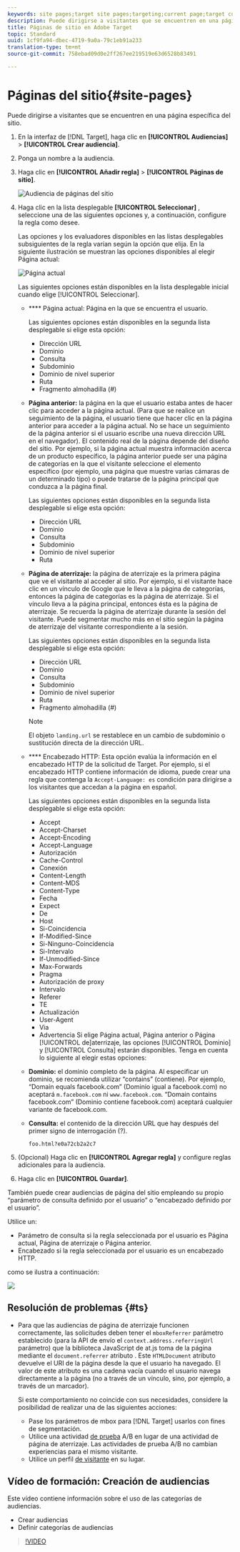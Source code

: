 ```yaml
---
keywords: site pages;target site pages;targeting;current page;target current page;previous page;target previous page;landing page;target landing page;http header
description: Puede dirigirse a visitantes que se encuentren en una página específica del sitio.
title: Páginas de sitio en Adobe Target
topic: Standard
uuid: 1cf9fa94-dbec-4719-9a0a-79c1eb91a233
translation-type: tm+mt
source-git-commit: 758ebad09d0e2ff267ee219519e63d6528b83491

---
```



# Páginas del sitio{#site-pages}

Puede dirigirse a visitantes que se encuentren en una página específica del sitio.

1. En la interfaz de [!DNL Target], haga clic en **[!UICONTROL Audiencias]** &gt; **[!UICONTROL Crear audiencia]**.
1. Ponga un nombre a la audiencia.
1. Haga clic en **[!UICONTROL Añadir regla]** &gt; **[!UICONTROL Páginas de sitio]**.

   ![Audiencia de páginas del sitio](assets/target_site_pages.png)

1. Haga clic en la lista desplegable **[!UICONTROL Seleccionar]** , seleccione una de las siguientes opciones y, a continuación, configure la regla como desee.

   Las opciones y los evaluadores disponibles en las listas desplegables subsiguientes de la regla varían según la opción que elija. En la siguiente ilustración se muestran las opciones disponibles al elegir Página actual:

   ![Página actual](/help/c-target/c-audiences/c-target-rules/assets/current-page.png)

   Las siguientes opciones están disponibles en la lista desplegable inicial cuando elige [!UICONTROL Seleccionar].

   * **** Página actual: Página en la que se encuentra el usuario.

      Las siguientes opciones están disponibles en la segunda lista desplegable si elige esta opción:

      * Dirección URL
      * Dominio
      * Consulta
      * Subdominio
      * Dominio de nivel superior
      * Ruta
      * Fragmento almohadilla (#)
   * **Página anterior:** la página en la que el usuario estaba antes de hacer clic para acceder a la página actual. (Para que se realice un seguimiento de la página, el usuario tiene que hacer clic en la página anterior para acceder a la página actual. No se hace un seguimiento de la página anterior si el usuario escribe una nueva dirección URL en el navegador). El contenido real de la página depende del diseño del sitio. Por ejemplo, si la página actual muestra información acerca de un producto específico, la página anterior puede ser una página de categorías en la que el visitante seleccione el elemento específico (por ejemplo, una página que muestre varias cámaras de un determinado tipo) o puede tratarse de la página principal que conduzca a la página final.

      Las siguientes opciones están disponibles en la segunda lista desplegable si elige esta opción:

      * Dirección URL
      * Dominio
      * Consulta
      * Subdominio
      * Dominio de nivel superior
      * Ruta
   * **Página de aterrizaje:** la página de aterrizaje es la primera página que ve el visitante al acceder al sitio. Por ejemplo, si el visitante hace clic en un vínculo de Google que le lleva a la página de categorías, entonces la página de categorías es la página de aterrizaje. Si el vínculo lleva a la página principal, entonces ésta es la página de aterrizaje. Se recuerda la página de aterrizaje durante la sesión del visitante. Puede segmentar mucho más en el sitio según la página de aterrizaje del visitante correspondiente a la sesión.

      Las siguientes opciones están disponibles en la segunda lista desplegable si elige esta opción:

      * Dirección URL
      * Dominio
      * Consulta
      * Subdominio
      * Dominio de nivel superior
      * Ruta
      * Fragmento almohadilla (#)
      >[!NOTE]
      >
      >El objeto `landing.url` se restablece en un cambio de subdominio o sustitución directa de la dirección URL.

   * **** Encabezado HTTP: Esta opción evalúa la información en el encabezado HTTP de la solicitud de Target. Por ejemplo, si el encabezado HTTP contiene información de idioma, puede crear una regla que contenga la `Accept-Language: es` condición para dirigirse a los visitantes que accedan a la página en español.

      Las siguientes opciones están disponibles en la segunda lista desplegable si elige esta opción:

      * Accept
      * Accept-Charset
      * Accept-Encoding
      * Accept-Language
      * Autorización
      * Cache-Control
      * Conexión
      * Content-Length
      * Content-MDS
      * Content-Type
      * Fecha
      * Expect
      * De
      * Host
      * Si-Coincidencia
      * If-Modified-Since
      * Si-Ninguno-Coincidencia
      * Si-Intervalo
      * If-Unmodified-Since
      * Max-Forwards
      * Pragma
      * Autorización de proxy
      * Intervalo
      * Referer
      * TE
      * Actualización
      * User-Agent
      * Via
      * Advertencia
   Si elige Página actual, Página anterior o Página [!UICONTROL de]aterrizaje, las opciones [!UICONTROL Dominio] y [!UICONTROL Consulta] estarán disponibles. Tenga en cuenta lo siguiente al elegir estas opciones:

   * **Dominio:** el dominio completo de la página. Al especificar un dominio, se recomienda utilizar “contains” (contiene). Por ejemplo, “Domain equals facebook.com” (Dominio igual a facebook.com) no aceptará `m.facebook.com` ni `www.facebook.com`. “Domain contains facebook.com” (Dominio contiene facebook.com) aceptará cualquier variante de facebook.com.
   * **Consulta:** el contenido de la dirección URL que hay después del primer signo de interrogación (?).

      `foo.html?e0a72cb2a2c7`





1. (Opcional) Haga clic en **[!UICONTROL Agregar regla]** y configure reglas adicionales para la audiencia.
1. Haga clic en **[!UICONTROL Guardar]**.

También puede crear audiencias de página del sitio empleando su propio “parámetro de consulta definido por el usuario” o “encabezado definido por el usuario”.

Utilice un:

* Parámetro de consulta si la regla seleccionada por el usuario es Página actual, Página de aterrizaje o Página anterior.
* Encabezado si la regla seleccionada por el usuario es un encabezado HTTP.

como se ilustra a continuación:

![](assets/site_pages.png)

## Resolución de problemas {#ts}

* Para que las audiencias de página de aterrizaje funcionen correctamente, las solicitudes deben tener el `mboxReferrer` parámetro establecido (para la API de envío el `context.address.referringUrl` parámetro) que la biblioteca JavaScript de at.js toma de la página mediante el `document.referrer` atributo . Este `HTMLDocument` atributo devuelve el URI de la página desde la que el usuario ha navegado. El valor de este atributo es una cadena vacía cuando el usuario navega directamente a la página (no a través de un vínculo, sino, por ejemplo, a través de un marcador).

   Si este comportamiento no coincide con sus necesidades, considere la posibilidad de realizar una de las siguientes acciones:

   * Pase los parámetros [](/help/c-implementing-target/c-implementing-target-for-client-side-web/t-mbox-download/c-understanding-global-mbox/pass-parameters-to-global-mbox.md) de mbox para [!DNL Target] usarlos con fines de segmentación.
   * Utilice una actividad [de prueba](/help/c-activities/t-test-ab/test-ab.md) A/B en lugar de una actividad de página de aterrizaje. Las actividades de prueba A/B no cambian experiencias para el mismo visitante.
   * Utilice un perfil [de visitante](/help/c-target/c-audiences/c-target-rules/visitor-profile.md) en su lugar.

## Vídeo de formación: Creación de audiencias

Este vídeo contiene información sobre el uso de las categorías de audiencias.

* Crear audiencias
* Definir categorías de audiencias

>[!VIDEO](https://video.tv.adobe.com/v/17392?captions=spa)
